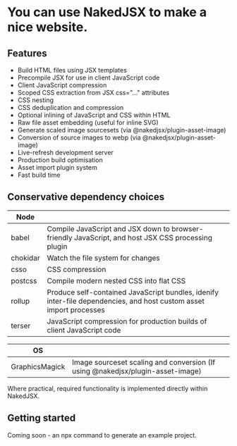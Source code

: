 # You can use NakedJSX to make a nice website.

## Features

- Build HTML files using JSX templates
- Precompile JSX for use in client JavaScript code
- Client JavaScript compression
- Scoped CSS extraction from JSX css="..." attributes
- CSS nesting
- CSS deduplication and compression
- Optional inlining of JavaScript and CSS within HTML
- Raw file asset embedding (useful for inline SVG)
- Generate scaled image sourcesets (via @nakedjsx/plugin-asset-image)
- Conversion of source images to webp (via @nakedjsx/plugin-asset-image)
- Live-refresh development server
- Production build optimisation
- Asset import plugin system
- Fast build time

## Conservative dependency choices

| Node | |
| - | - |
| babel | Compile JavaScript and JSX down to browser-friendly JavaScript, and host JSX CSS processing plugin |
| chokidar | Watch the file system for changes |
| csso | CSS compression |
| postcss | Compile modern nested CSS into flat CSS |
| rollup | Produce self-contained JavaScript bundles, idenify inter-file dependencies, and host custom asset import processes |
| terser | JavaScript compression for production builds of client JavaScript code |

| OS | |
| - | - |
| GraphicsMagick | Image sourceset scaling and conversion (If using @nakedjsx/plugin-asset-image) |

Where practical, required functionality is implemented directly within NakedJSX.

## Getting started

Coming soon - an npx command to generate an example project.